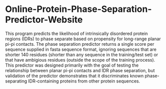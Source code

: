 # Online-Protein-Phase-Separation-Predictor-Website
This program predicts the likelihood of intrinsically disordered protein regions (IDRs) to phase separate based on propensity for long-range planar pi-pi contacts. The phase separation predictor returns a single score per sequence supplied in fasta sequence format, ignoring sequences that are shorter 140 residues (shorter than any sequence in the training/test set) or that have ambigious residues (outside the scope of the training process). This predictor was designed primarily with the goal of testing the relationship between planar pi-pi contacts and IDR phase separation, but validation of the predictor demonstrates that it discriminates known phase-separating IDR-containing proteins from other protein sequences.
